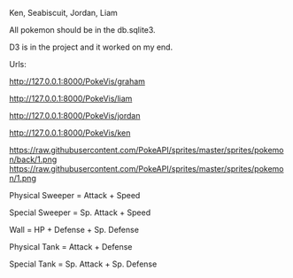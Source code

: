 Ken, Seabiscuit, Jordan, Liam


All pokemon should be in the db.sqlite3.


D3 is in the project and it worked on my end.


Urls:


  http://127.0.0.1:8000/PokeVis/graham
  
  
  http://127.0.0.1:8000/PokeVis/liam
  
  
  http://127.0.0.1:8000/PokeVis/jordan
  
  
  http://127.0.0.1:8000/PokeVis/ken


https://raw.githubusercontent.com/PokeAPI/sprites/master/sprites/pokemon/back/1.png
https://raw.githubusercontent.com/PokeAPI/sprites/master/sprites/pokemon/1.png




Physical Sweeper = Attack + Speed


Special Sweeper = Sp. Attack + Speed


Wall = HP + Defense + Sp. Defense


Physical Tank = Attack + Defense


Special Tank = Sp. Attack + Sp. Defense
